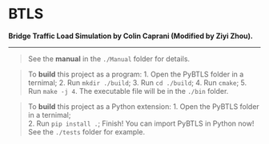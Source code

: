 # BTLS

**Bridge Traffic Load Simulation by Colin Caprani (Modified by Ziyi Zhou).**

---
> See the **manual** in the `./Manual` folder for details.

> To **build** this project as a program: 
    1. Open the PyBTLS folder in a ternimal; 
    2. Run `mkdir ./build`; 
    3. Run `cd ./build`; 
    4. Run `cmake`;
    5. Run `make -j 4`. 
    The executable file will be in the `./bin` folder.

> To **build** this project as a Python extension: 
    1. Open the PyBTLS folder in a ternimal;  
    2. Run `pip install .`; 
    Finish! You can import PyBTLS in Python now! See the `./tests` folder for example. 
